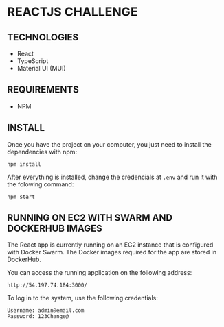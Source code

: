 # REACTJS CHALLENGE

## TECHNOLOGIES
- React
- TypeScript
- Material UI (MUI)

## REQUIREMENTS
- NPM

## INSTALL

Once you have the project on your computer, you just need to install the dependencies with npm:

```
npm install 
```

After everything is installed, change the credencials at `.env` and run it with the folowing command:

```
npm start
```

## RUNNING ON EC2 WITH SWARM AND DOCKERHUB IMAGES

The React app is currently running on an EC2 instance that is configured with Docker Swarm. The Docker images required for the app are stored in DockerHub.

You can access the running application on the following address:

```
http://54.197.74.184:3000/
```

To log in to the system, use the following credentials:

```
Username: admin@email.com
Password: 123Change@
```